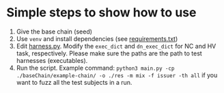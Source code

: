 # Simple steps to show how to use
1. Give the base chain (seed)
2. Use `venv` and install dependencies (see [requirements.txt](./requirements.txt))
3. Edit [harness.py](./harness.py). Modify the `exec_dict` and `dn_exec_dict` for NC and HV task, respectively. Please make sure the paths are the path to test harnesses (executables). 
4. Run the script. Example command: `python3 main.py -cp ./baseChain/example-chain/ -o ./res -m mix -f issuer -th all` if you want to fuzz all the test subjects in a run.